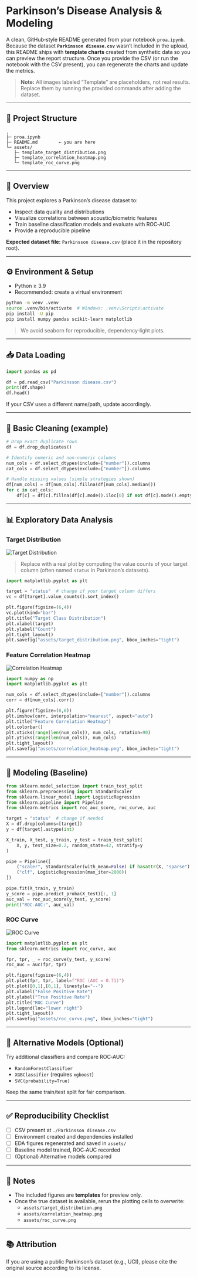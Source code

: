 # Parkinson’s Disease Analysis & Modeling

A clean, GitHub‑style README generated from your notebook `proa.ipynb`.  
Because the dataset **`Parkinsson disease.csv`** wasn’t included in the upload, this README ships with **template charts** created from synthetic data so you can preview the report structure. Once you provide the CSV (or run the notebook with the CSV present), you can regenerate the charts and update the metrics.

> **Note:** All images labeled “Template” are placeholders, not real results. Replace them by running the provided commands after adding the dataset.

---

## 📁 Project Structure

```
.
├─ proa.ipynb
├─ README.md        ← you are here
└─ assets/
   ├─ template_target_distribution.png
   ├─ template_correlation_heatmap.png
   └─ template_roc_curve.png
```

---

## 🔎 Overview

This project explores a Parkinson’s disease dataset to:
- Inspect data quality and distributions
- Visualize correlations between acoustic/biometric features
- Train baseline classification models and evaluate with ROC‑AUC
- Provide a reproducible pipeline

**Expected dataset file:** `Parkinsson disease.csv` (place it in the repository root).

---

## ⚙️ Environment & Setup

- Python ≥ 3.9
- Recommended: create a virtual environment

```bash
python -m venv .venv
source .venv/bin/activate  # Windows: .venv\Scripts\activate
pip install -U pip
pip install numpy pandas scikit-learn matplotlib
```

> We avoid seaborn for reproducible, dependency‑light plots.

---

## 📥 Data Loading

```python
import pandas as pd

df = pd.read_csv("Parkinsson disease.csv")
print(df.shape)
df.head()
```

If your CSV uses a different name/path, update accordingly.

---

## 🧹 Basic Cleaning (example)

```python
# Drop exact duplicate rows
df = df.drop_duplicates()

# Identify numeric and non-numeric columns
num_cols = df.select_dtypes(include=["number"]).columns
cat_cols = df.select_dtypes(exclude=["number"]).columns

# Handle missing values (simple strategies shown)
df[num_cols] = df[num_cols].fillna(df[num_cols].median())
for c in cat_cols:
    df[c] = df[c].fillna(df[c].mode().iloc[0] if not df[c].mode().empty else "Unknown")
```

---

## 📊 Exploratory Data Analysis

### Target Distribution
![Target Distribution](assets/template_target_distribution.png)

> Replace with a real plot by computing the value counts of your target column (often named `status` in Parkinson’s datasets).

```python
import matplotlib.pyplot as plt

target = "status"  # change if your target column differs
vc = df[target].value_counts().sort_index()

plt.figure(figsize=(6,4))
vc.plot(kind="bar")
plt.title("Target Class Distribution")
plt.xlabel(target)
plt.ylabel("Count")
plt.tight_layout()
plt.savefig("assets/target_distribution.png", bbox_inches="tight")
```

### Feature Correlation Heatmap
![Correlation Heatmap](assets/template_correlation_heatmap.png)

```python
import numpy as np
import matplotlib.pyplot as plt

num_cols = df.select_dtypes(include=["number"]).columns
corr = df[num_cols].corr()

plt.figure(figsize=(8,6))
plt.imshow(corr, interpolation="nearest", aspect="auto")
plt.title("Feature Correlation Heatmap")
plt.colorbar()
plt.xticks(range(len(num_cols)), num_cols, rotation=90)
plt.yticks(range(len(num_cols)), num_cols)
plt.tight_layout()
plt.savefig("assets/correlation_heatmap.png", bbox_inches="tight")
```

---

## 🤖 Modeling (Baseline)

```python
from sklearn.model_selection import train_test_split
from sklearn.preprocessing import StandardScaler
from sklearn.linear_model import LogisticRegression
from sklearn.pipeline import Pipeline
from sklearn.metrics import roc_auc_score, roc_curve, auc

target = "status"  # change if needed
X = df.drop(columns=[target])
y = df[target].astype(int)

X_train, X_test, y_train, y_test = train_test_split(
    X, y, test_size=0.2, random_state=42, stratify=y
)

pipe = Pipeline([
    ("scaler", StandardScaler(with_mean=False) if hasattr(X, "sparse") else StandardScaler()),
    ("clf", LogisticRegression(max_iter=2000))
])

pipe.fit(X_train, y_train)
y_score = pipe.predict_proba(X_test)[:, 1]
auc_val = roc_auc_score(y_test, y_score)
print("ROC-AUC:", auc_val)
```

### ROC Curve
![ROC Curve](assets/template_roc_curve.png)

```python
import matplotlib.pyplot as plt
from sklearn.metrics import roc_curve, auc

fpr, tpr, _ = roc_curve(y_test, y_score)
roc_auc = auc(fpr, tpr)

plt.figure(figsize=(6,4))
plt.plot(fpr, tpr, label=f"ROC (AUC = 0.71)")
plt.plot([0,1],[0,1], linestyle="--")
plt.xlabel("False Positive Rate")
plt.ylabel("True Positive Rate")
plt.title("ROC Curve")
plt.legend(loc="lower right")
plt.tight_layout()
plt.savefig("assets/roc_curve.png", bbox_inches="tight")
```

---

## 🧪 Alternative Models (Optional)

Try additional classifiers and compare ROC‑AUC:
- `RandomForestClassifier`
- `XGBClassifier` (requires `xgboost`)
- `SVC(probability=True)`

Keep the same train/test split for fair comparison.

---

## ✅ Reproducibility Checklist

- [ ] CSV present at `./Parkinsson disease.csv`
- [ ] Environment created and dependencies installed
- [ ] EDA figures regenerated and saved in `assets/`
- [ ] Baseline model trained, ROC‑AUC recorded
- [ ] (Optional) Alternative models compared

---

## 📝 Notes

- The included figures are **templates** for preview only.  
- Once the true dataset is available, rerun the plotting cells to overwrite:
  - `assets/target_distribution.png`
  - `assets/correlation_heatmap.png`
  - `assets/roc_curve.png`

---

## 📚 Attribution

If you are using a public Parkinson’s dataset (e.g., UCI), please cite the original source according to its license.
